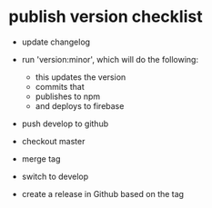 # publish version checklist

 - update changelog

 - run 'version:minor', which will do the following: 
    - this updates the version
    - commits that
    - publishes to npm
    - and deploys to firebase

 
 - push develop to github
 - checkout master
 - merge tag
 - switch to develop
 - create a release in Github based on the tag